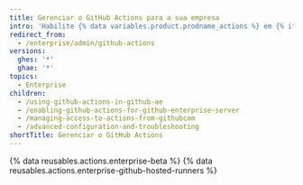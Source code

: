 ```yaml
---
title: Gerenciar o GitHub Actions para a sua empresa
intro: 'Habilite {% data variables.product.prodname_actions %} em {% ifversion ghae %}{% data variables.product.prodname_ghe_managed %}{% else %}{% data variables.product.prodname_ghe_server %}{% endif %} e gerencie as políticas e configurações de {% data variables.product.prodname_actions %}.'
redirect_from:
  - /enterprise/admin/github-actions
versions:
  ghes: '*'
  ghae: '*'
topics:
  - Enterprise
children:
  - /using-github-actions-in-github-ae
  - /enabling-github-actions-for-github-enterprise-server
  - /managing-access-to-actions-from-githubcom
  - /advanced-configuration-and-troubleshooting
shortTitle: Gerenciar o GitHub Actions
---
```


{% data reusables.actions.enterprise-beta %}
{% data reusables.actions.enterprise-github-hosted-runners %}
